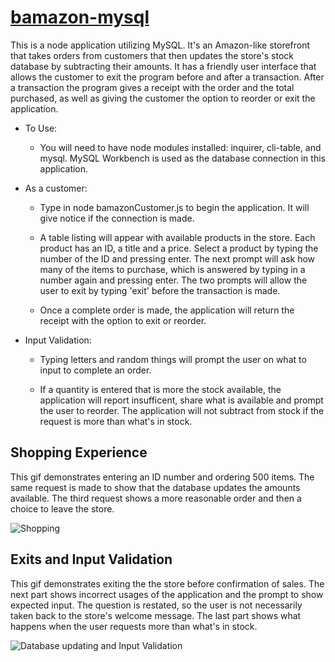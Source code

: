 # [bamazon-mysql](https://alejosjen.github.io/bamazon-mysql/)

This is a node application utilizing MySQL. It's an Amazon-like storefront that takes orders from customers that then updates the store's stock database by subtracting their amounts. It has a friendly user interface that allows the customer to exit the program before and after a transaction. After a transaction the program gives a receipt with the order and the total purchased, as well as giving the customer the option to reorder or exit the application.

* To Use:
  - You will need to have node modules installed: inquirer, cli-table, and mysql. MySQL Workbench is used as the database connection in this application.

* As a customer:
  - Type in node bamazonCustomer.js to begin the application. It will give notice if the connection is made.

  - A table listing will appear with available products in the store. Each product has an ID, a title and a price. Select a product by typing the number of the ID and pressing enter. The next prompt will ask how many of the items to purchase, which is answered by typing in a number again and pressing enter. The two prompts will allow the user to exit by typing 'exit' before the transaction is made.

  - Once a complete order is made, the application will return the receipt with the option to exit or reorder.

* Input Validation:
  - Typing letters and random things will prompt the user on what to input to complete an order.

  - If a quantity is entered that is more the stock available, the application will report insufficent, share what is available and prompt the user to reorder. The application will not subtract from stock if the request is more than what's in stock.

## Shopping Experience
This gif demonstrates entering an ID number and ordering 500 items. The same request is made to show that the database updates the amounts available. The third request shows a more reasonable order and then a choice to leave the store.

![Shopping](https://thumbs.gfycat.com/NeatSomeGeese-size_restricted.gif)

## Exits and Input Validation
This gif demonstrates exiting the the store before confirmation of sales. The next part shows incorrect usages of the application and the prompt to show expected input. The question is restated, so the user is not necessarily taken back to the store's welcome message. The last part shows what happens when the user requests more than what's in stock.

![Database updating and Input Validation](https://thumbs.gfycat.com/EvilWhiteFallowdeer-size_restricted.gif)
